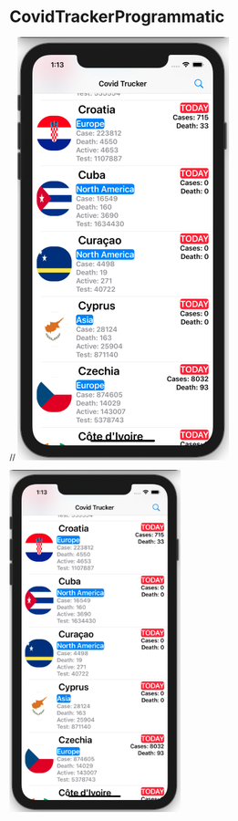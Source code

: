 # CovidTrackerProgrammatic

// ![CovidTracker](CovidTracker.png)

<img src="CovidTracker.png" width="300" height="600" >
